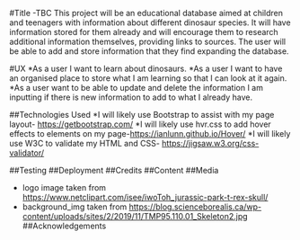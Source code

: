 #Title -TBC
This project will be an educational database aimed at children and teenagers with information about different dinosaur species. It will have information stored for them already and will encourage them to research additional information themselves, providing links to sources. The user will be able to add and store information that they find expanding the database.

#UX
*As a user I want to learn about dinosaurs.
*As a user I want to have an organised place to store what I am learning so that I can look at it again.
*As a user want to be able to update and delete the information I am inputting if there is new information to add   to what I already have.

##Technologies Used
*I will likely use Bootstrap to assist with my page layout- https://getbootstrap.com/
*I will likely use hvr.css to add hover effects to elements on my page-https://ianlunn.github.io/Hover/
*I will likely use W3C to validate my HTML and CSS- https://jigsaw.w3.org/css-validator/ 

##Testing
##Deployment
##Credits
##Content
##Media
* logo image taken from https://www.netclipart.com/isee/iwoToh_jurassic-park-t-rex-skull/
* background_img taken from https://blog.scienceborealis.ca/wp-content/uploads/sites/2/2019/11/TMP95.110.01_Skeleton2.jpg
##Acknowledgements
